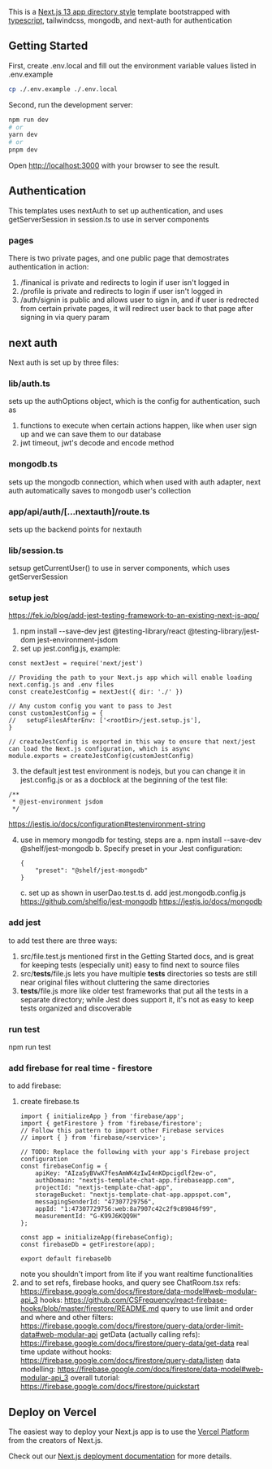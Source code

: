 This is a [Next.js 13 app directory style](https://nextjs.org/) template bootstrapped with [typescript](), tailwindcss,
mongodb, and next-auth for authentication


## Getting Started
First, create .env.local and fill out the environment variable values listed in .env.example
```bash
cp ./.env.example ./.env.local
```

Second, run the development server:

```bash
npm run dev
# or
yarn dev
# or
pnpm dev
```

Open [http://localhost:3000](http://localhost:3000) with your browser to see the result.

## Authentication

This templates uses nextAuth to set up authentication, and uses getServerSession in session.ts
to use in server components

### pages

There is two private pages, and one public page that demostrates authentication in action:
1. /finanical is private and redirects to login if user isn't logged in
2. /profile is private and redirects to login if user isn't logged in
3. /auth/signin is public and allows user to sign in, and if user is redrected from certain private pages,
it will redirect user back to that page after signing in via query param

## next auth

Next auth is set up by three files:

### lib/auth.ts

sets up the authOptions object, which is the config for authentication, such as 
1. functions to execute when certain actions happen, like when user sign up and we can save them to our database
2. jwt timeout, jwt's decode and encode method

### mongodb.ts

sets up the mongodb connection, which when used with auth adapter, next auth automatically saves to mongodb user's collection

### app/api/auth/[...nextauth]/route.ts

sets up the backend points for nextauth

### lib/session.ts

setsup getCurrentUser() to use in server components, which uses getServerSession

### setup jest

https://fek.io/blog/add-jest-testing-framework-to-an-existing-next-js-app/
1. npm install --save-dev jest @testing-library/react @testing-library/jest-dom jest-environment-jsdom
2. set up jest.config.js, example:
```
const nextJest = require('next/jest')
 
// Providing the path to your Next.js app which will enable loading next.config.js and .env files
const createJestConfig = nextJest({ dir: './' })
 
// Any custom config you want to pass to Jest
const customJestConfig = {
//   setupFilesAfterEnv: ['<rootDir>/jest.setup.js'],
}
 
// createJestConfig is exported in this way to ensure that next/jest can load the Next.js configuration, which is async
module.exports = createJestConfig(customJestConfig)
```
3. the default jest test environment is nodejs, but you can change it in jest.config.js or as a docblock at the beginning of the test file:
```
/**
 * @jest-environment jsdom
 */
```
https://jestjs.io/docs/configuration#testenvironment-string

4. use in memory mongodb for testing, steps are 
    a. npm install --save-dev @shelf/jest-mongodb
    b. Specify preset in your Jest configuration:
    ```
    {
        "preset": "@shelf/jest-mongodb"
    }
    ```
    c. set up as shown in userDao.test.ts
    d. add jest.mongodb.config.js
    https://github.com/shelfio/jest-mongodb
    https://jestjs.io/docs/mongodb

### add jest

to add test there are three ways:
1. src/file.test.js mentioned first in the Getting Started docs, and is great for keeping tests (especially unit) easy to find next to source files
2. src/__tests__/file.js lets you have multiple __tests__ directories so tests are still near original files without cluttering the same directories
3. __tests__/file.js more like older test frameworks that put all the tests in a separate directory; while Jest does support it, it's not as easy to keep tests organized and discoverable

### run test

npm run test

### add firebase for real time - firestore
to add firebase:
1. create firebase.ts
    ```
    import { initializeApp } from 'firebase/app';
    import { getFirestore } from 'firebase/firestore';
    // Follow this pattern to import other Firebase services
    // import { } from 'firebase/<service>';

    // TODO: Replace the following with your app's Firebase project configuration
    const firebaseConfig = {
        apiKey: "AIzaSyBVwX7fesAmWK4zIwI4nKDpcigdlf2ew-o",
        authDomain: "nextjs-template-chat-app.firebaseapp.com",
        projectId: "nextjs-template-chat-app",
        storageBucket: "nextjs-template-chat-app.appspot.com",
        messagingSenderId: "47307729756",
        appId: "1:47307729756:web:8a7907c42c2f9c89846f99",
        measurementId: "G-K99J6KQQ9H"
    };

    const app = initializeApp(firebaseConfig);
    const firebaseDb = getFirestore(app);

    export default firebaseDb
    ```
    note you shouldn't import from lite if you want realtime functionalities
2. and to set refs, firebase hooks, and query see ChatRoom.tsx
    refs: https://firebase.google.com/docs/firestore/data-model#web-modular-api_3
    hooks: https://github.com/CSFrequency/react-firebase-hooks/blob/master/firestore/README.md
    query to use limit and order and where and other filters: https://firebase.google.com/docs/firestore/query-data/order-limit-data#web-modular-api
    getData (actually calling refs):
    https://firebase.google.com/docs/firestore/query-data/get-data
    real time update without hooks:
    https://firebase.google.com/docs/firestore/query-data/listen
    data modelling: https://firebase.google.com/docs/firestore/data-model#web-modular-api_3
    overall tutorial: https://firebase.google.com/docs/firestore/quickstart



## Deploy on Vercel

The easiest way to deploy your Next.js app is to use the [Vercel Platform](https://vercel.com/new?utm_medium=default-template&filter=next.js&utm_source=create-next-app&utm_campaign=create-next-app-readme) from the creators of Next.js.

Check out our [Next.js deployment documentation](https://nextjs.org/docs/deployment) for more details.
